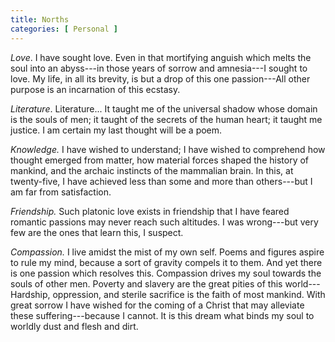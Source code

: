 ```yaml
---
title: Norths
categories: [ Personal ]
---
```



*Love*. I have sought love. Even in that mortifying anguish which
melts the soul into an abyss---in those years of sorrow and amnesia---I sought
to love. My life, in all its brevity, is but a drop of this one passion---All
other purpose is an incarnation of this ecstasy.

*Literature*. Literature... It taught me of the universal shadow whose
domain is the souls of men; it taught of the secrets of the human heart; it
taught me justice. I am certain my last thought will be a poem.

*Knowledge.* I have wished to understand; I have wished to comprehend how
thought emerged from matter, how material forces shaped the history of mankind,
and the archaic instincts of the mammalian brain. In this, at twenty-five, I
have achieved less than some and more than others---but I am far from
satisfaction.

*Friendship.* Such platonic love exists in friendship that I have feared
romantic passions may never reach such altitudes. I was wrong---but very few are
the ones that learn this, I suspect.

*Compassion.* I live amidst the mist of my own self. Poems and figures
aspire to rule my mind, because a sort of gravity compels it to them.
And yet there is one passion which resolves this. Compassion drives my soul
towards the souls of other men. Poverty and slavery are the great pities of this
world---Hardship, oppression, and sterile sacrifice is the faith of most
mankind. With great sorrow I have wished for the coming of a Christ that may
alleviate these suffering---because I cannot. It is this dream what binds my
soul to worldly dust and flesh and dirt.

